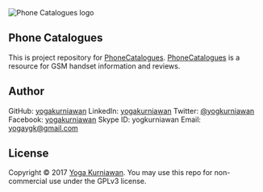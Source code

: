 <img src="/yogakurniawan/phone-catalogues/blob/master/phonecatalogues.png" alt="Phone Catalogues logo" align="center" />

<br />

## Phone Catalogues

This is project repository for [PhoneCatalogues](http://phonecatalogues.com).
[PhoneCatalogues](http://phonecatalogues.com) is a resource for GSM handset information and reviews.

## Author

GitHub: [yogakurniawan](https://github.com/yogakurniawan)
LinkedIn: [yogakurniawan](https://www.linkedin.com/in/yogakurniawan/)
Twitter: [@yogkurniawan](https://twitter.com/yogkurniawan)
Facebook: [yogakurniawan](http://facebook.com/yogakurniawan)
Skype ID: yogkurniawan
Email: [yogaygk@gmail.com](mailto:yogaygk@gmail.com)

## License

Copyright © 2017 [Yoga Kurniawan](https://twitter.com/yogkurniawan). You may use this repo for non-commercial use under the GPLv3 license.

